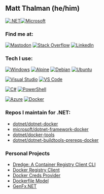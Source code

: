 ## Matt Thalman (he/him)

[![.NET](https://img.shields.io/badge/-principal%20software%20engineer-512BD4?style=for-the-badge&logo=.net&logoColor=white)](https://dot.net/)[![Microsoft](https://img.shields.io/badge/-Microsoft-5E5E5E?style=for-the-badge&logo=microsoft)](https://www.microsoft.com)

### Find me at:

[![Mastodon](http://img.shields.io/badge/-Mastodon-white?style=for-the-badge&logo=mastodon&logoColor=6364FF)](https://hachyderm.io/@tman)
[![Stack Overflow](http://img.shields.io/badge/-Stack%20Overflow-white?style=for-the-badge&logo=stackoverflow&logoColor=F58025)](https://stackoverflow.com/users/3174766/matt-thalman)
[![LinkedIn](http://img.shields.io/badge/-LinkedIn-white?style=for-the-badge&logo=linkedin&logoColor=0A66C2)](https://www.linkedin.com/in/thalman)

### Tech I use:

[![Windows](http://img.shields.io/badge/-Windows-white?style=for-the-badge&logo=windows&logoColor=0078D6)](https://www.microsoft.com/windows)
[![Alpine](http://img.shields.io/badge/-Alpine-white?style=for-the-badge&logo=alpinelinux&logoColor=0D597F)](https://alpinelinux.org)
[![Debian](http://img.shields.io/badge/-Debian-white?style=for-the-badge&logo=debian&logoColor=A81D33)](https://www.debian.org)
[![Ubuntu](http://img.shields.io/badge/-Ubuntu-white?style=for-the-badge&logo=ubuntu&logoColor=E95420)](https://ubuntu.com)

[![Visual Studio](http://img.shields.io/badge/-Visual%20Studio-white?style=for-the-badge&logo=visualstudio&logoColor=5C2D91)](https://visualstudio.microsoft.com)
[![VS Code](http://img.shields.io/badge/-VS%20Code-white?style=for-the-badge&logo=visualstudiocode&logoColor=007ACC)](https://code.visualstudio.com)

[![C#](http://img.shields.io/badge/-C%23-white?style=for-the-badge&logo=csharp&logoColor=239120)](https://dotnet.microsoft.com/languages/csharp)
[![PowerShell](http://img.shields.io/badge/-PowerShell-white?style=for-the-badge&logo=powershell&logoColor=5391FE)](https://learn.microsoft.com/powershell)

[![Azure](http://img.shields.io/badge/-Azure-white?style=for-the-badge&logo=microsoftazure&logoColor=0078D4)](https://azure.microsoft.com)
[![Docker](http://img.shields.io/badge/-Docker-white?style=for-the-badge&logo=docker&logoColor=2496ED)](https://www.docker.com)

### Repos I maintain for .NET:

* [dotnet/dotnet-docker](https://github.com/dotnet/dotnet-docker)
* [microsoft/dotnet-framework-docker](https://github.com/microsoft/dotnet-framework-docker)
* [dotnet/docker-tools](https://github.com/dotnet/docker-tools)
* [dotnet/dotnet-buildtools-prereqs-docker](https://github.com/dotnet/dotnet-buildtools-prereqs-docker)

### Personal Projects

* [Dredge: A Container Registry Client CLI](https://github.com/mthalman/dredge)
* [Docker Registry Client](https://github.com/mthalman/DockerRegistryClient)
* [Docker Creds Provider](https://github.com/mthalman/docker-creds-provider)
* [Dockerfile Model](https://github.com/mthalman/DockerfileModel)
* [GenFx.NET](https://github.com/mthalman/GenFx.NET)
 
